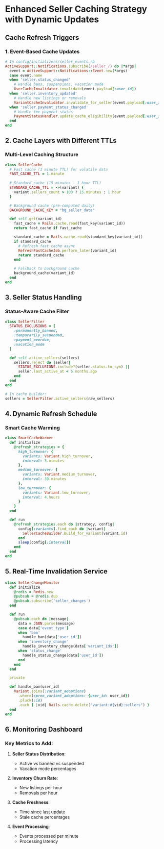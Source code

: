 # Enhanced Seller Caching Strategy with Dynamic Updates

## Cache Refresh Triggers

### 1. Event-Based Cache Updates
```ruby
# In config/initializers/seller_events.rb
ActiveSupport::Notifications.subscribe(/seller_/) do |*args|
  event = ActiveSupport::Notifications::Event.new(*args)
  case event.name
  when 'seller.status_changed'
    # Handle bans, suspensions, vacation mode
    UserCacheInvalidator.invalidate(event.payload[:user_id])
  when 'seller.inventory_updated'
    # Handle new listings or removals
    VariantCacheInvalidator.invalidate_for_seller(event.payload[:user_id])
  when 'seller.payment_status_changed'
    # Handle fee payment status
    PaymentStatusHandler.update_cache_eligibility(event.payload[:user_id])
  end
end
```

## 2. Cache Layers with Different TTLs

### Multi-Level Caching Structure
```ruby
class SellerCache
  # Fast cache (1 minute TTL) for volatile data
  FAST_CACHE_TTL = 1.minute
  
  # Standard cache (15 minutes - 1 hour TTL)
  STANDARD_CACHE_TTL = ->(variant) {
    variant.sellers_count > 100 ? 15.minutes : 1.hour
  }

  # Background cache (pre-computed daily)
  BACKGROUND_CACHE_KEY = "bg_seller_data"

  def self.get(variant_id)
    fast_cache = Rails.cache.read(fast_key(variant_id))
    return fast_cache if fast_cache

    standard_cache = Rails.cache.read(standard_key(variant_id))
    if standard_cache
      # Refresh fast cache async
      RefreshFastCacheJob.perform_later(variant_id)
      return standard_cache
    end

    # Fallback to background cache
    background_cache(variant_id)
  end
end
```

## 3. Seller Status Handling

### Status-Aware Cache Filter
```ruby
class SellerFilter
  STATUS_EXCLUSIONS = [
    :permanently_banned,
    :temporarily_suspended,
    :payment_overdue,
    :vacation_mode
  ]

  def self.active_sellers(sellers)
    sellers.reject do |seller|
      STATUS_EXCLUSIONS.include?(seller.status.to_sym) ||
      seller.last_active_at < 6.months.ago
    end
  end
end

# In cache builder:
sellers = SellerFilter.active_sellers(raw_sellers)
```

## 4. Dynamic Refresh Schedule

### Smart Cache Warming
```ruby
class SmartCacheWarmer
  def initialize
    @refresh_strategies = {
      high_turnover: {
        variants: Variant.high_turnover,
        interval: 5.minutes
      },
      medium_turnover: {
        variants: Variant.medium_turnover,
        interval: 30.minutes
      },
      low_turnover: {
        variants: Variant.low_turnover,
        interval: 4.hours
      }
    }
  end

  def run
    @refresh_strategies.each do |strategy, config|
      config[:variants].find_each do |variant|
        SellerCacheBuilder.build_for_variant(variant.id)
      end
      sleep(config[:interval])
    end
  end
end
```

## 5. Real-Time Invalidation Service

```ruby
class SellerChangeMonitor
  def initialize
    @redis = Redis.new
    @pubsub = @redis.dup
    @pubsub.subscribe('seller_changes')
  end

  def run
    @pubsub.each do |message|
      data = JSON.parse(message)
      case data['event_type']
      when 'ban'
        handle_ban(data['user_id'])
      when 'inventory_change'
        handle_inventory_change(data['variant_ids'])
      when 'status_change'
        handle_status_change(data['user_id'])
      end
    end
  end

  private

  def handle_ban(user_id)
    Variant.joins(:variant_adoptions)
      .where(spree_variant_adoptions: {user_id: user_id})
      .pluck(:id)
      .each { |vid| Rails.cache.delete("variant:#{vid}:sellers") }
  end
end
```

## 6. Monitoring Dashboard

### Key Metrics to Add:
1. **Seller Status Distribution**:
   - Active vs banned vs suspended
   - Vacation mode percentages

2. **Inventory Churn Rate**:
   - New listings per hour
   - Removals per hour

3. **Cache Freshness**:
   - Time since last update
   - Stale cache percentages

4. **Event Processing**:
   - Events processed per minute
   - Processing latency
